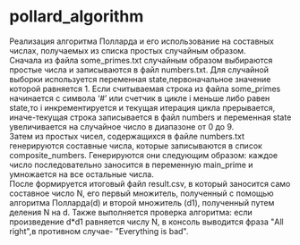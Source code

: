 # pollard_algorithm
Реализация алгоритма Полларда и его использование на составных числах, получаемых из списка простых случайным образом.  
Сначала из файла some_primes.txt случайным образом выбираются простые числа и записываются в файл numbers.txt. Для случайной выборки используется переменная state,первоначальное значение которой равняется 1. Если считываемая строка из файла some_primes начинается с  символа ‘#’ или счетчик в цикле i меньше либо равен state,то i инкрементируется и текущая итерация цикла прерывается, иначе-текущая строка записывается в файл numbers и переменная state увеличивается на случайное число в диапазоне от 0 до 9.  
Затем из простых чисел, содержащихся в файле numbers.txt генерируются составные числа, которые записываются в список composite_numbers. Генерируются они следующим образом: каждое число последовательно заносится в переменную main_prime и умножается на все остальные числа.  
После формируется итоговый файл result.csv, в который заносится само составное число N, его первый множитель, полученный с помощью алгоритма Полларда(d) и второй множитель (d1), полученный путем деления N на d. Также выполняется проверка алгоритма: если произведение d*d1 равняется числу N, в консоль выводится фраза "All right",в противном случае- "Everything is bad".

